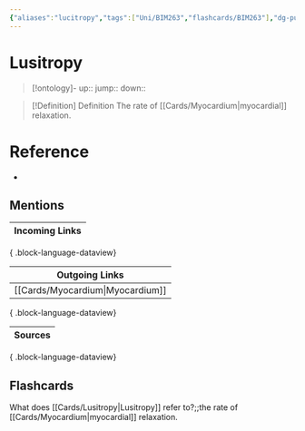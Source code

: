 ```yaml
---
{"aliases":"lucitropy","tags":["Uni/BIM263","flashcards/BIM263"],"dg-publish":true,"permalink":"/cards/lusitropy/","dgPassFrontmatter":true}
---
```


# Lusitropy

> [!ontology]-
> up:: 
> jump:: 
> down:: 

> [!Definition] Definition
> The rate of [[Cards/Myocardium\|myocardial]] relaxation.

# Reference

- 

## Mentions

| Incoming Links |
| -------------- |

{ .block-language-dataview}

| Outgoing Links                      |
| ----------------------------------- |
| [[Cards/Myocardium\|Myocardium]] |

{ .block-language-dataview}

| Sources |
| ------- |

{ .block-language-dataview}

## Flashcards

What does [[Cards/Lusitropy\|Lusitropy]] refer to?;;the rate of [[Cards/Myocardium\|myocardial]] relaxation.
<!--SR:!2024-11-07,1,130-->